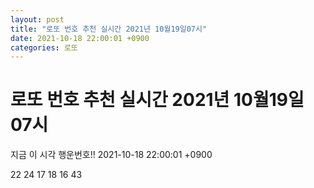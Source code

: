 ```yaml
---
layout: post
title: "로또 번호 추천 실시간 2021년 10월19일07시"
date: 2021-10-18 22:00:01 +0900
categories: 로또
---
```


# 로또 번호 추천 실시간 2021년 10월19일07시

지금 이 시각 행운번호!! 2021-10-18 22:00:01 +0900

 22  24  17  18  16  43 

